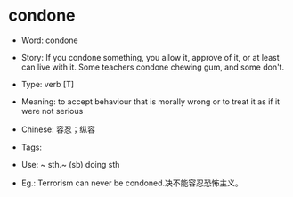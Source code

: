 # condone

- Word: condone
- Story: If you condone something, you allow it, approve of it, or at least can live with it. Some teachers condone chewing gum, and some don't.

- Type: verb [T]
- Meaning: to accept behaviour that is morally wrong or to treat it as if it were not serious
- Chinese: 容忍；纵容
- Tags: 
- Use: ~ sth.~ (sb) doing sth
- Eg.: Terrorism can never be condoned.决不能容忍恐怖主义。

